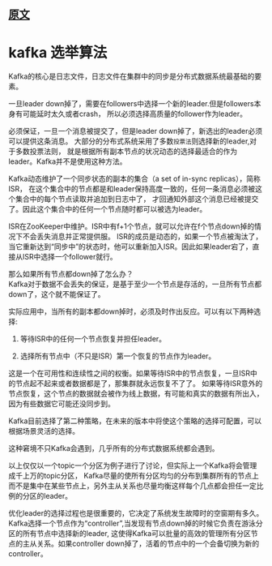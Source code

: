 
## [原文](https://blog.csdn.net/yu280265067/article/details/62868969)

# kafka 选举算法

Kafka的核心是日志文件，日志文件在集群中的同步是分布式数据系统最基础的要素。 

一旦leader down掉了，需要在followers中选择一个新的leader.但是followers本身有可能延时太久或者crash，
所以必须选择高质量的follower作为leader。

必须保证，一旦一个消息被提交了，但是leader down掉了，新选出的leader必须可以提供这条消息。
大部分的分布式系统采用了多数`投票法`则选择新的leader,对于多数投票法则，
就是根据所有副本节点的状况动态的选择最适合的作为leader。Kafka并不是使用这种方法。
 
Kafka动态维护了一个同步状态的副本的集合（a set of in-sync replicas），简称ISR，
在这个集合中的节点都是和leader保持高度一致的，任何一条消息必须被这个集合中的每个节点读取并追加到日志中了，
才回通知外部这个消息已经被提交了。因此这个集合中的任何一个节点随时都可以被选为leader。

ISR在ZooKeeper中维护。ISR中有f+1个节点，就可以允许在f个节点down掉的情况下不会丢失消息并正常提供服。
ISR的成员是动态的，如果一个节点被淘汰了，当它重新达到“同步中”的状态时，他可以重新加入ISR。因此如果leader宕了，直接从ISR中选择一个follower就行。 

那么如果所有节点都down掉了怎么办？   
Kafka对于数据不会丢失的保证，是基于至少一个节点是存活的，一旦所有节点都down了，这个就不能保证了。
 
实际应用中，当所有的副本都down掉时，必须及时作出反应。可以有以下两种选择:    

1. 等待ISR中的任何一个节点恢复并担任leader。 

2. 选择所有节点中（不只是ISR）第一个恢复的节点作为leader。
 
这是一个在可用性和连续性之间的权衡。如果等待ISR中的节点恢复，一旦ISR中的节点起不起来或者数据都是了，那集群就永远恢复不了了。
如果等待ISR意外的节点恢复，这个节点的数据就会被作为线上数据，有可能和真实的数据有所出入，因为有些数据它可能还没同步到。 

Kafka目前选择了第二种策略，在未来的版本中将使这个策略的选择可配置，可以根据场景灵活的选择。 

这种窘境不只Kafka会遇到，几乎所有的分布式数据系统都会遇到。 

以上仅仅以一个topic一个分区为例子进行了讨论，但实际上一个Kafka将会管理成千上万的topic分区，
Kafka尽量的使所有分区均匀的分布到集群所有的节点上而不是集中在某些节点上，另外主从关系也尽量均衡这样每个几点都会担任一定比例的分区的leader。 

优化leader的选择过程也是很重要的，它决定了系统发生故障时的空窗期有多久。
Kafka选择一个节点作为“controller”,当发现有节点down掉的时候它负责在游泳分区的所有节点中选择新的leader,
这使得Kafka可以批量的高效的管理所有分区节点的主从关系。如果controller down掉了，活着的节点中的一个会备切换为新的controller。
 